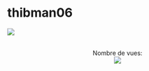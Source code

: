 # thibman06

<img align="left" src="https://github-readme-stats.vercel.app/api?username=thibman06&show_icons=true&theme=jolly&count_private=true"/>

</br>
<p align="center"> 
  <br>Nombre de vues: <br>
  <img src="https://profile-counter.glitch.me/thibman06/count.svg" />
</p>
